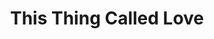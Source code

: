 ---
title: This Thing Called Love
year: 1933
opening_date: 1933-03-14
closing_date: 
layout: productions
featured_image: 
image_caption:
image_credit:
playbill:
category:
Theatre: Theatre Jacksonville
cast:
  Harry Bertrand: Charles W. Crooke
  Ann Marvin: Elizabeth Edwards
  Normie DeWitt: Karst Connell
  Fred Garrett: Lawrence Case
  Marie: Lydia Hodges
  Dolly Garrett: Nadine Colson
  Dumary: Paul Delgado 
  Miss Alvaraz: Pearl DeMent
  Florence Bertrand: Sara Clark Kelly
  Tice Collins: William DeHoff
crew:
  Director:
    - Charles F. Hopkins, Jr.
  Scenery:
    - Bill Petrie
    - Ernestine Tyler
  Props: Mrs. R.R. Killinger
understudies:
orchestra:
external_links:
---